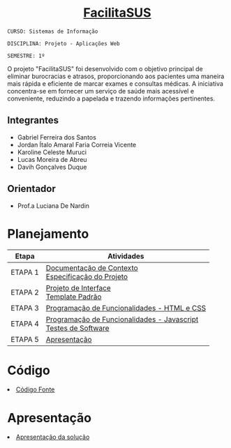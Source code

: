 <h1 align="center">
  <a href="https://icei-puc-minas-pmv-si.github.io/pmv-si-2023-2-pe1-t3-facilitasus/src/LoginPage.html"> FacilitaSUS </a>
</h1>

`CURSO: Sistemas de Informação`

`DISCIPLINA: Projeto - Aplicações Web`

`SEMESTRE: 1º`

O projeto "FacilitaSUS" foi desenvolvido com o objetivo principal de eliminar burocracias e atrasos, proporcionando aos pacientes uma maneira mais rápida e eficiente de marcar exames e consultas médicas. A iniciativa concentra-se em fornecer um serviço de saúde mais acessível e conveniente, reduzindo a papelada e trazendo informações pertinentes.

## Integrantes

* Gabriel Ferreira dos Santos
* Jordan Ítalo Amaral Faria Correia Vicente
* Karoline Celeste Muruci
* Lucas Moreira de Abreu
* Davih Gonçalves Duque

## Orientador

* Prof.a Luciana De Nardin

# Planejamento

| Etapa         | Atividades |
|  :----:   | ----------- |
| ETAPA 1         |[Documentação de Contexto](docs/context.md) <br> [Especificação do Projeto](docs/especification.md) |
| ETAPA 2         |[Projeto de Interface](docs/interface.md) <br> [Template Padrão](docs/template.md) |
| ETAPA 3         |[Programação de Funcionalidades - HTML e CSS](docs/development.md) |
| ETAPA 4        |[Programação de Funcionalidades - Javascript](docs/development.md) <br> [Testes de Software ](docs/tests.md) |
| ETAPA 5         | [Apresentação](presentation/README.md) |

# Código

<li><a href="src/README.md"> Código Fonte</a></li>

# Apresentação

<li><a href="presentation/README.md"> Apresentação da solução</a></li>
